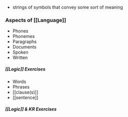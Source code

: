- strings of symbols that convey some sort of meaning

### Aspects of [[Language]]
- Phones
- Phonemes
- Paragraphs
- Documents
- Spoken
- Written
##### [[Logic]] Exercises
- Words
- Phrases
- [[clause(s)]]
- [[sentence]]

##### [[Logic]] & KR Exercises